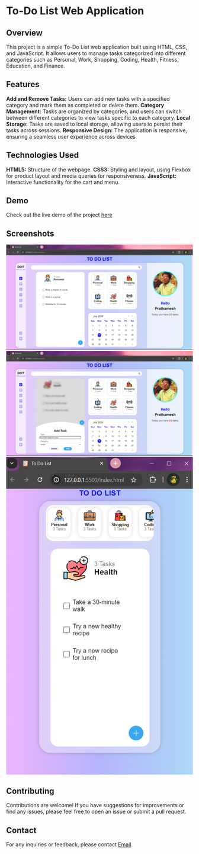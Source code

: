 # To-Do List Web Application

## Overview
This project is a simple To-Do List web application built using HTML, CSS, and JavaScript. It allows users to manage tasks categorized into different categories such as Personal, Work, Shopping, Coding, Health, Fitness, Education, and Finance.

## Features
**Add and Remove Tasks:** Users can add new tasks with a specified category and mark them as completed or delete them.
**Category Management:** Tasks are organized by categories, and users can switch between different categories to view tasks specific to each category.
**Local Storage:** Tasks are saved to local storage, allowing users to persist their tasks across sessions.
**Responsive Design:** The application is responsive, ensuring a seamless user experience across devices

## Technologies Used
**HTML5:** Structure of the webpage.
**CSS3:** Styling and layout, using Flexbox for product layout and media queries for responsiveness.
**JavaScript:** Interactive functionality for the cart and menu.

## Demo
Check out the live demo of the project [here](https://prathameshchaughule.github.io/To-Do-List-Web-Development-/)

## Screenshots
![1](Screenshot/Screenshot1.png)
![2](Screenshot/Screenshot2.png)
![3](Screenshot/Screenshot3.png)


## Contributing
Contributions are welcome! If you have suggestions for improvements or find any issues, please feel free to open an issue or submit a pull request.


## Contact
For any inquiries or feedback, please contact [Email](mailto:pvc14102002@gmail.com).
